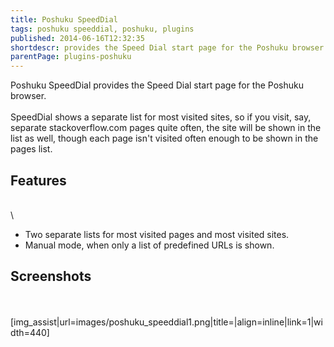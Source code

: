```yaml
---
title: Poshuku SpeedDial
tags: poshuku speeddial, poshuku, plugins
published: 2014-06-16T12:32:35
shortdescr: provides the Speed Dial start page for the Poshuku browser
parentPage: plugins-poshuku
---
```


Poshuku SpeedDial provides the Speed Dial start page for the Poshuku
browser.\
\
SpeedDial shows a separate list for most visited sites, so if you visit,
say, separate stackoverflow.com pages quite often, the site will be
shown in the list as well, though each page isn't visited often enough
to be shown in the pages list.

Features
--------

\
\

-   Two separate lists for most visited pages and most visited sites.
-   Manual mode, when only a list of predefined URLs is shown.

Screenshots
-----------

\
\
\[img\_assist|url=images/poshuku\_speeddial1.png|title=|align=inline|link=1|width=440\]